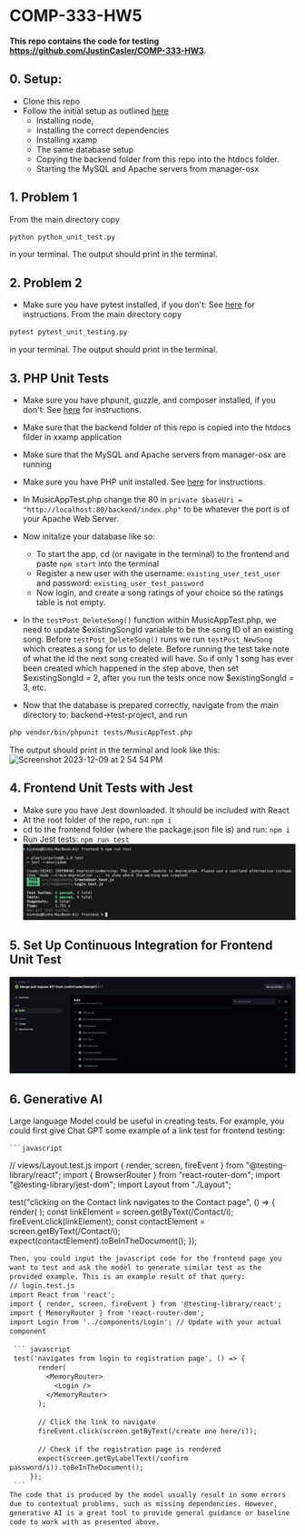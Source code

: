 # COMP-333-HW5
**This repo contains the code for testing https://github.com/JustinCasler/COMP-333-HW3.**

## 0. Setup:
- Clone this repo
- Follow the initial setup as outlined  [here](https://github.com/JustinCasler/COMP-333-HW3/blob/main/README.md)
  - Installing node,
  - Installing the correct dependencies
  - Installing xxamp
  - The same database setup
  - Copying the backend folder from this repo into the htdocs folder.
  - Starting the MySQL and Apache servers from manager-osx
## 1. Problem 1
From the main directory copy
```sh
python python_unit_test.py
```
in your terminal. The output should print in the terminal.
## 2. Problem 2
- Make sure you have pytest installed, if you don't: See [here](https://github.com/JustinCasler/COMP-333-HW3/blob/main/testing-setup.md) for instructions. 
From the main directory copy 
```sh 
pytest pytest_unit_testing.py
```
in your terminal. The output should print in the terminal.
## 3. PHP Unit Tests
- Make sure you have phpunit, guzzle, and composer installed, if you don't: See [here](https://github.com/JustinCasler/COMP-333-HW3/blob/main/testing-setup.md) for instructions. 
- Make sure that the backend folder of this repo is copied into the htdocs filder in xxamp application
- Make sure that the MySQL and Apache servers from manager-osx are running
- Make sure you have PHP unit installed. See [here](https://github.com/JustinCasler/COMP-333-HW3/blob/main/testing-setup.md) for instructions.  
- In MusicAppTest.php change the 80 in `private $baseUri = "http://localhost:80/backend/index.php"` to be whatever the port is of your Apache Web Server.
- Now initalize your database like so:
  - To start the app, cd (or navigate in the terminal) to the frontend and paste `npm start` into the terminal
  - Register a new user with the username: `existing_user_test_user` and password: `existing_user_test_password`
  - Now login, and create a song ratings of your choice so the ratings table is not empty.
- In the `testPost_DeleteSong()` function within MusicAppTest.php, we need to update $existingSongId variable to be the song ID of an existing song. Before `testPost_DeleteSong()` runs we run `testPost_NewSong` which creates a song for us to delete. Before running the test take note of what the id the next song created will have. So if only 1 song has ever been created which happened in the step above, then set $existingSongId = 2, after you run the tests once now $existingSongId = 3, etc. 

- Now that the database is prepared correctly, navigate from the main directory to: backend->test-project, and run 
```sh
php vendor/bin/phpunit tests/MusicAppTest.php
```
The output should print in the terminal and look like this:
<img width="657" alt="Screenshot 2023-12-09 at 2 54 54 PM" src="https://github.com/JustinCasler/COMP-333-HW5/assets/97986810/60d19c02-14ea-4e8d-8256-a3672a6607fd">

## 4. Frontend Unit Tests with Jest
- Make sure you have Jest downloaded. It should be included with React
- At the root folder of the repo, run:
    `npm i`
- cd to the frontend folder (where the package.json file is) and run:
    `npm i`
- Run Jest tests:
    `npm run test`
 ![Alt text](<Screenshot 2023-12-09 at 14.36.08.png>)

 ## 5. Set Up Continuous Integration for Frontend Unit Test

 ![Alt text](<Screenshot 2023-12-09 at 20.51.30.png>)

 ## 6. Generative AI
 Large language Model could be useful in creating tests. For example, you could first give Chat GPT some example of a link test for frontend testing:

    ```javascript
   // views/Layout.test.js
   import { render, screen, fireEvent } from "@testing-library/react";
   import { BrowserRouter } from "react-router-dom";
   import "@testing-library/jest-dom";
   import Layout from "./Layout";

   test("clicking on the Contact link navigates to the Contact page", () => {
     render(
       <BrowserRouter>
         <Layout />
       </BrowserRouter>
     );
     const linkElement = screen.getByText(/Contact/i);
     fireEvent.click(linkElement);
     const contactElement = screen.getByText(/Contact/i);
     expect(contactElement).toBeInTheDocument();
   });
   ```
Then, you could input the javascript code for the frontend page you want to test and ask the model to generate similar test as the provided example. This is an example result of that query:
// login.test.js
import React from 'react';
import { render, screen, fireEvent } from '@testing-library/react';
import { MemoryRouter } from 'react-router-dom';
import Login from '../components/Login'; // Update with your actual component

    ``` javascript
    test('navigates from login to registration page', () => {
          render(
            <MemoryRouter>
              <Login />
            </MemoryRouter>
          );

          // Click the link to navigate
          fireEvent.click(screen.getByText(/create one here/i));

          // Check if the registration page is rendered
          expect(screen.getByLabelText(/confirm password/i)).toBeInTheDocument();
        });
    ```
The code that is produced by the model usually result in some errors due to contextual problems, such as missing dependencies. However, generative AI is a great tool to provide general guidance or baseline code to work with as presented above.
    


 
